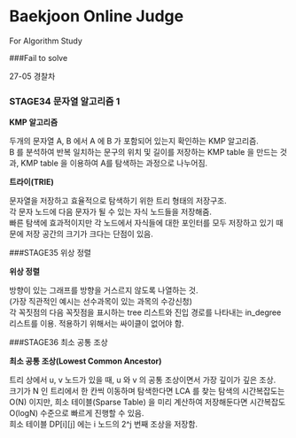 # Baekjoon Online Judge

For Algorithm Study

###Fail to solve

27-05 경찰차

### STAGE34 문자열 알고리즘 1

**KMP 알고리즘**

두개의 문자열 A, B 에서 A 에 B 가 포함되어 있는지 확인하는 KMP 알고리즘.  
B 를 분석하여 반복 일치하는 문구의 위치 및 길이를 저장하는 KMP table 을 만드는 것과, KMP table 을 이용하여 A를 탐색하는 과정으로 나누어짐.  

**트라이(TRIE)**

문자열을 저장하고 효율적으로 탐색하기 위한 트리 형태의 저장구조.  
각 문자 노드에 다음 문자가 될 수 있는 자식 노드들을 저장해줌.  
빠른 탐색에 효과적이지만 각 노드에서 자식들에 대한 포인터를 모두 저장하고 있기 때문에 저장 공간의 크기가 크다는 단점이 있음.

###STAGE35 위상 정렬

**위상 정렬**

방향이 있는 그래프를 방향을 거스르지 않도록 나열하는 것.  
(가장 직관적인 예시는 선수과목이 있는 과목의 수강신청)  
각 꼭짓점의 다음 꼭짓점을 표시하는 tree 리스트와 진입 경로를 나타내는 in_degree 리스트를 이용.
적용하기 위해서는 싸이클이 없어야 함.

###STAGE36 최소 공통 조상

**최소 공통 조상(Lowest Common Ancestor)**

트리 상에서 u, v 노드가 있을 때, u 와 v 의 공통 조상이면서 가장 깊이가 깊은 조상.  
크기가 N 인 트리에서 한 칸씩 이동하며 탐색한다면 LCA 를 찾는 탐색의 시간복잡도는 O(N) 이지만, 희소 테이블(Sparse Table) 을 미리 계산하여 저장해둔다면 시간복잡도 O(logN) 수준으로 빠르게 진행할 수 있음.  
희소 테이블 DP[i][j] 에는 i 노드의 2^j 번째 조상을 저장함.



